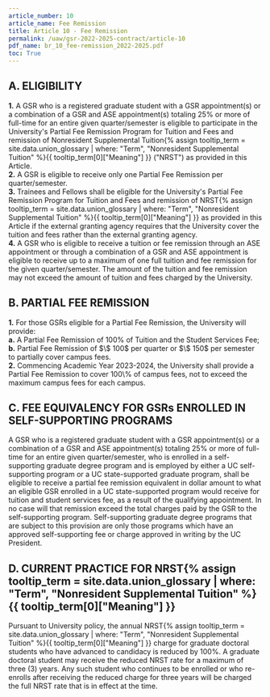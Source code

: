 ```yaml
---
article_number: 10
article_name: Fee Remission 
title: Article 10 - Fee Remission 
permalink: /uaw/gsr-2022-2025-contract/article-10
pdf_name: br_10_fee-remission_2022-2025.pdf
toc: True
---
```



## A.  ELIGIBILITY

<div class="lvl2"><b>1.</b> A GSR who is a registered graduate student with a GSR appointment(s) or a combination of a GSR and ASE appointment(s) totaling 25% or more of full-time for an entire given quarter/semester is eligible to participate in the University's Partial Fee Remission Program for Tuition and Fees and remission of <span class="tooltip">Nonresident Supplemental Tuition<span class="tooltip-text">{% assign tooltip_term = site.data.union_glossary | where: "Term", "Nonresident Supplemental Tuition" %}{{ tooltip_term[0]["Meaning"] }}</span></span> ("NRST") as provided in this Article.</div>
<div class="lvl2"><b>2.</b> A GSR is eligible to receive only one Partial Fee Remission per quarter/semester.</div>
<div class="lvl2"><b>3.</b> Trainees and Fellows shall be eligible for the University's Partial Fee Remission Program for Tuition and Fees and remission of <span class="tooltip">NRST<span class="tooltip-text">{% assign tooltip_term = site.data.union_glossary | where: "Term", "Nonresident Supplemental Tuition" %}{{ tooltip_term[0]["Meaning"] }}</span></span> as provided in this Article if the external granting agency requires that the University cover the tuition and fees rather than the external granting agency.</div>
<div class="lvl2"><b>4.</b> A GSR who is eligible to receive a tuition or fee remission through an ASE appointment or through a combination of a GSR and ASE appointment is eligible to receive up to a maximum of one full tuition and fee remission for the given quarter/semester. The amount of the tuition and fee remission may not exceed the amount of tuition and fees charged by the University.</div>

## B.  PARTIAL FEE REMISSION

<div class="lvl2"><b>1.</b> For those GSRs eligible for a Partial Fee Remission, the University will provide:</div>
<div class="lvl3"><b>a.</b> 
 A Partial Fee Remission of 100% of Tuition and the Student Services Fee;</div>
<div class="lvl3"><b>b.</b> 
 Partial Fee Remission of $\$ 100$ per quarter or $\$ 150$ per semester to partially cover campus fees.</div>
<div class="lvl2"><b>2.</b> Commencing Academic Year 2023-2024, the University shall provide a Partial Fee Remission to cover 100\% of campus fees, not to exceed the maximum campus fees for each campus.</div>

## C.  FEE EQUIVALENCY FOR GSRs ENROLLED IN SELF-SUPPORTING PROGRAMS

A GSR who is a registered graduate student with a GSR appointment(s) or a combination of a GSR and ASE appointment(s) totaling 25% or more of full-time for an entire given quarter/semester, who is enrolled in a self-supporting graduate degree program and is employed by either a UC self-supporting program or a UC state-supported graduate program, shall be eligible to receive a partial fee remission equivalent in dollar amount to what an eligible GSR enrolled in a UC state-supported program would receive for tuition and student services fee, as a result of the qualifying appointment. In no case will that remission exceed the total charges paid by the GSR to the self-supporting program. Self-supporting graduate degree programs that are subject to this provision are only those programs which have an approved self-supporting fee or charge approved in writing by the UC President.

## D.  CURRENT PRACTICE FOR <span class="tooltip">NRST<span class="tooltip-text">{% assign tooltip_term = site.data.union_glossary | where: "Term", "Nonresident Supplemental Tuition" %}{{ tooltip_term[0]["Meaning"] }}</span></span>

Pursuant to University policy, the annual <span class="tooltip">NRST<span class="tooltip-text">{% assign tooltip_term = site.data.union_glossary | where: "Term", "Nonresident Supplemental Tuition" %}{{ tooltip_term[0]["Meaning"] }}</span></span> charge for graduate doctoral students who have advanced to candidacy is reduced by 100%. A graduate doctoral student may receive the reduced NRST rate for a maximum of three (3) years. Any such student who continues to be enrolled or who re-enrolls after receiving the reduced charge for three years will be charged the full NRST rate that is in effect at the time.

